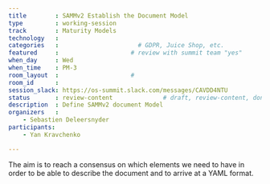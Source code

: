 ```yaml
---
title        : SAMMv2 Establish the Document Model
type         : working-session
track        : Maturity Models
technology   :
categories   :                      # GDPR, Juice Shop, etc.
featured     :                    # review with summit team "yes"
when_day     : Wed
when_time    : PM-3
room_layout  :                    #
room_id      :
session_slack: https://os-summit.slack.com/messages/CAVDD4NTU
status       : review-content              # draft, review-content, done
description  : Define SAMMv2 document Model
organizers   :
    - Sebastien Deleersnyder
participants:
    - Yan Kravchenko

---
```


The aim is to reach a consensus on which elements we need to have in order to be able to describe the document and to arrive at a YAML format.
